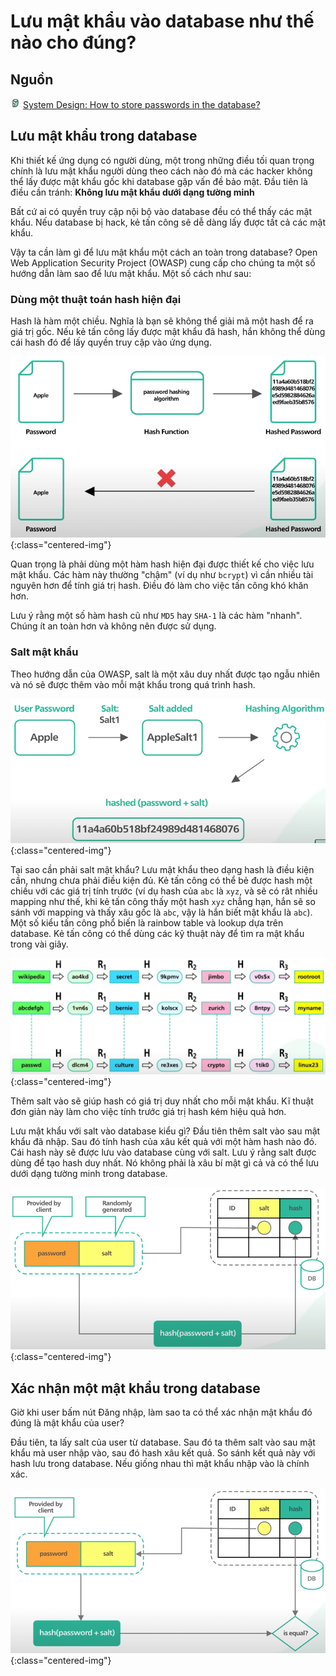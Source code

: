 # Lưu mật khẩu vào database như thế nào cho đúng?

## Nguồn

<img src="../../assets/images/bytebytego.png" width="16" height="16"/> [System Design: How to store passwords in the database?](https://www.youtube.com/watch?v=zt8Cocdy15c)

## Lưu mật khẩu trong database

Khi thiết kế ứng dụng có người dùng, một trong những điều tối quan trọng chính là lưu mật khẩu người dùng theo cách nào đó mà các hacker không thể lấy được mật khẩu gốc khi database gặp vấn đề bảo mật. Đầu tiên là điều cần tránh: **Không lưu mật khẩu dưới dạng tường minh**

Bất cứ ai có quyền truy cập nội bộ vào database đều có thể thấy các mật khẩu. Nếu database bị hack, kẻ tấn công sẽ dễ dàng lấy được tất cả các mật khẩu.

Vậy ta cần làm gì để lưu mật khẩu một cách an toàn trong database? Open Web Application Security Project (OWASP) cung cấp cho chúng ta một số hướng dẫn làm sao để lưu mật khẩu. Một số cách như sau:

### Dùng một thuật toán hash hiện đại

Hash là hàm một chiều. Nghĩa là bạn sẽ không thể giải mã một hash để ra giá trị gốc. Nếu kẻ tấn công lấy được mật khẩu đã hash, hắn không thể dùng cái hash đó để lấy quyền truy cập vào ứng dụng. 

![](../assets/ByteByteGo/storing-passwords/figure1.png){:class="centered-img"}

Quan trọng là phải dùng một hàm hash hiện đại được thiết kế cho việc lưu mật khẩu. Các hàm này thường "chậm" (ví dụ như `bcrypt`) vì cần nhiều tài nguyên hơn để tính giá trị hash. Điều đó làm cho việc tấn công khó khăn hơn. 

Lưu ý rằng một số hàm hash cũ như `MD5` hay `SHA-1` là các hàm "nhanh". Chúng ít an toàn hơn và không nên được sử dụng.

### Salt mật khẩu

Theo hướng dẫn của OWASP, salt là một xâu duy nhất được tạo ngẫu nhiên và nó sẽ được thêm vào mỗi mật khẩu trong quá trình hash.

![](../assets/ByteByteGo/storing-passwords/figure2.png){:class="centered-img"}
  
Tại sao cần phải salt mật khẩu? Lưu mật khẩu theo dạng hash là điều kiện cần, nhưng chưa phải điều kiện đủ. Kẻ tấn công có thể bẻ được hash một chiều với các giá trị tính trước (ví dụ hash của `abc` là `xyz`, và sẽ có rât nhiều mapping như thế, khi kẻ tấn công thấy một hash `xyz` chẳng hạn, hắn sẽ so sánh với mapping và thấy xâu gốc là `abc`, vậy là hắn biết mật khẩu là `abc`). Một số kiểu tấn công phổ biến là rainbow table và lookup dựa trên database. Kẻ tấn công có thể dùng các kỹ thuật này để tìm ra mật khẩu trong vài giây.

![](../assets/ByteByteGo/storing-passwords/figure3.png){:class="centered-img"}

Thêm salt vào sẽ giúp hash có giá trị duy nhất cho mỗi mật khẩu. Kĩ thuật đơn giản này làm cho việc tính trước giá trị hash kém hiệu quả hơn.

Lưu mật khẩu với salt vào database kiểu gì? Đầu tiên thêm salt vào sau mật khẩu đã nhập. Sau đó tính hash của xâu kết quả với một hàm hash nào đó. Cái hash này sẽ được lưu vào database cùng với salt. Lưu ý rằng salt được dùng để tạo hash duy nhất. Nó không phải là xâu bí mật gì cả và có thể lưu dưới dạng tường minh trong database.

![](../assets/ByteByteGo/storing-passwords/figure4.png){:class="centered-img"}

## Xác nhận một mật khẩu trong database

Giờ khi user bấm nút Đăng nhập, làm sao ta có thể xác nhận mật khẩu đó đúng là mật khẩu của user?

Đầu tiên, ta lấy salt của user từ database. Sau đó ta thêm salt vào sau mật khẩu mà user nhập vào, sau đó hash xâu kết quả. So sánh kết quả này với hash lưu trong database. Nếu giống nhau thì mật khẩu nhập vào là chính xác.

![](../assets/ByteByteGo/storing-passwords/figure5.png){:class="centered-img"}
